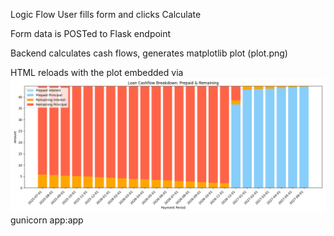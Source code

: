  Logic Flow
User fills form and clicks Calculate

Form data is POSTed to Flask endpoint

Backend calculates cash flows, generates matplotlib plot (plot.png)

HTML reloads with the plot embedded via <img src="/static/plot.png">
gunicorn app:app